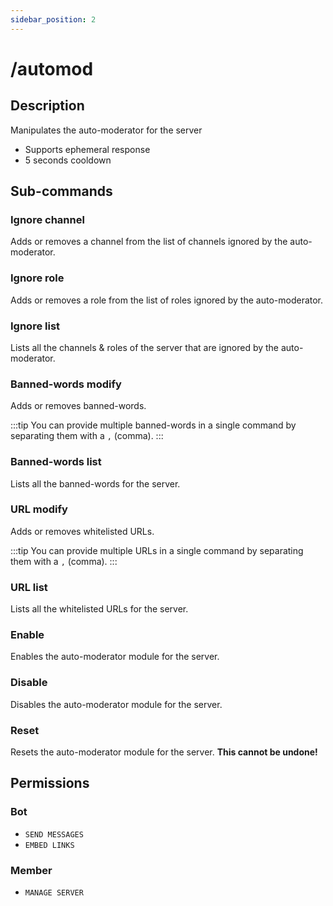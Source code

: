 ```yaml
---
sidebar_position: 2
---
```


# /automod
## Description
Manipulates the auto-moderator for the server

- Supports ephemeral response
- 5 seconds cooldown

## Sub-commands
### Ignore channel
Adds or removes a channel from the list of channels ignored by the auto-moderator.

### Ignore role
Adds or removes a role from the list of roles ignored by the auto-moderator.

### Ignore list
Lists all the channels & roles of the server that are ignored by the auto-moderator.

### Banned-words modify
Adds or removes banned-words.

:::tip
You can provide multiple banned-words in a single command by separating them with a `,` (comma).
:::

### Banned-words list
Lists all the banned-words for the server.

### URL modify
Adds or removes whitelisted URLs.

:::tip
You can provide multiple URLs in a single command by separating them with a `,` (comma).
:::

### URL list
Lists all the whitelisted URLs for the server.

### Enable
Enables the auto-moderator module for the server.

### Disable
Disables the auto-moderator module for the server.

### Reset
Resets the auto-moderator module for the server. **This cannot be undone!**

## Permissions
### Bot
- `SEND MESSAGES`
- `EMBED LINKS`
### Member
- `MANAGE SERVER`